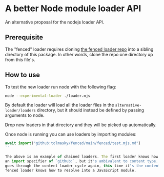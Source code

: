 # A better Node module loader API

An alternative proposal for the nodejs loader API.

## Prerequisite
The "fenced" loader requires cloning [the fenced loader repo](https://github.com/tolmasky/fenced/) into a sibling
directory of this package. In other words, clone the repo one directory up from this file's.

## How to use

To test the new loader run node with the following flag:
```bash
node --experimental-loader ./loader.mjs
```

By default the loader will load all the loader files in the `alternative-loader/loaders` directory, but it should
instead be defined by passing arguments to node.

Drop new loaders in that directory and they will be picked up automatically.

Once node is running you can use loaders by importing modules:

```js
await import("github:tolmasky/fenced/main/fenced/test.mjs.md")
``

The above is an example of chained loaders. The first loader knows how to resolve GitHub content with
an import specifier of `github:`, but it's ambivalent to content type. So when the downloaded content
goes through the content loader cycle again, this time it's the contents of test.mjs.md, which the
fenced loader knows how to resolve into a JavaScript module.
